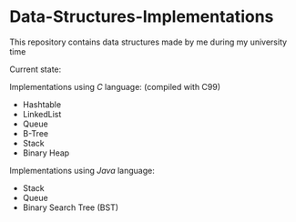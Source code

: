# Data-Structures-Implementations

This repository contains data structures made by me during my university time

Current state:

Implementations using *C* language: (compiled with C99)

- Hashtable
- LinkedList
- Queue
- B-Tree
- Stack
- Binary Heap


Implementations using *Java* language:

- Stack
- Queue
- Binary Search Tree (BST)
